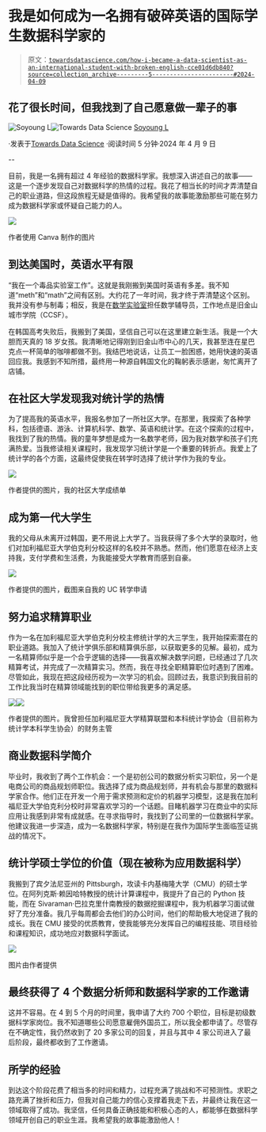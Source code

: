 # 我是如何成为一名拥有破碎英语的国际学生数据科学家的

> 原文：[`towardsdatascience.com/how-i-became-a-data-scientist-as-an-international-student-with-broken-english-cce01d6db840?source=collection_archive---------5-----------------------#2024-04-09`](https://towardsdatascience.com/how-i-became-a-data-scientist-as-an-international-student-with-broken-english-cce01d6db840?source=collection_archive---------5-----------------------#2024-04-09)

## 花了很长时间，但我找到了自己愿意做一辈子的事

[](https://medium.com/@soyoungluna?source=post_page---byline--cce01d6db840--------------------------------)![Soyoung L](https://medium.com/@soyoungluna?source=post_page---byline--cce01d6db840--------------------------------)[](https://towardsdatascience.com/?source=post_page---byline--cce01d6db840--------------------------------)![Towards Data Science](https://towardsdatascience.com/?source=post_page---byline--cce01d6db840--------------------------------) [Soyoung L](https://medium.com/@soyoungluna?source=post_page---byline--cce01d6db840--------------------------------)

·发表于[Towards Data Science](https://towardsdatascience.com/?source=post_page---byline--cce01d6db840--------------------------------) ·阅读时间 5 分钟·2024 年 4 月 9 日

--

目前，我是一名拥有超过 4 年经验的数据科学家。我想深入讲述自己的故事——这是一个逐步发现自己对数据科学的热情的过程。我花了相当长的时间才弄清楚自己的职业道路，但这段旅程无疑是值得的。我希望我的故事能激励那些可能在努力成为数据科学家或怀疑自己能力的人。

![](img/33598b03ce214ee9274b84a583aabc20.png)

作者使用 Canva 制作的图片

## 到达美国时，英语水平有限

“我在一个毒品实验室工作”。这就是我刚搬到美国时英语有多差。我不知道“meth”和“math”之间有区别。大约花了一年时间，我才终于弄清楚这个区别。我并没有参与制毒；相反，我是在[数学实验室](https://www.ccsf.edu/ram-resources/math-lab)担任数学辅导员，工作地点是旧金山城市学院（CCSF）。

在韩国高考失败后，我搬到了美国，坚信自己可以在这里建立新生活。我是一个大胆而天真的 18 岁女孩。我清晰地记得刚到旧金山市中心的几天，我甚至连在星巴克点一杯简单的咖啡都做不到。我结巴地说话，让员工一脸困惑，她用快速的英语回应我。我感到不知所措，最终用一种源自韩国文化的鞠躬表示感谢，匆忙离开了店铺。

## 在社区大学发现我对统计学的热情

为了提高我的英语水平，我报名参加了一所社区大学。在那里，我探索了各种学科，包括德语、游泳、计算机科学、数学、英语和统计学。在这个探索的过程中，我找到了我的热情。我的童年梦想是成为一名数学老师，因为我对数学和孩子们充满热爱。当我修读相关课程时，我发现学习统计学是一个重要的转折点。我爱上了统计学的各个方面，这最终促使我在转学时选择了统计学作为我的专业。

![](img/49955801ffbdd3f3f6d3e175f6abe770.png)

作者提供的图片，我的社区大学成绩单

## 成为第一代大学生

我的父母从未离开过韩国，更不用说上大学了。当我获得了多个大学的录取时，他们对加利福尼亚大学伯克利分校这样的名校并不熟悉。然而，他们愿意在经济上支持我，支付学费和生活费，为我能接受大学教育而感到自豪。

![](img/918671ed8daff46b129e51244e4f2403.png)

作者提供的图片，截图来自我的 UC 转学申请

## 努力追求精算职业

作为一名在加利福尼亚大学伯克利分校主修统计学的大三学生，我开始探索潜在的职业道路。我加入了统计学俱乐部和精算俱乐部，以获取更多的见解。最初，成为一名精算师似乎是一个合乎逻辑的选择——我喜欢解决数学问题，已经通过了几次精算考试，并完成了一次精算实习。然而，我在寻找全职精算职位时遇到了困难。尽管如此，我现在把这段经历视为一次学习的机会。回顾过去，我意识到我目前的工作比我当时在精算领域能找到的职位带给我更多的满足感。

![](img/3a540b40a5ecb7031cd13e7bc93e3a92.png)![](img/5398aa9769894f702dd4e6c2ee654efe.png)

作者提供的图片。我曾担任加利福尼亚大学精算联盟和本科统计学协会（目前称为统计学本科学生协会）的财务主管

## 商业数据科学简介

毕业时，我收到了两个工作机会：一个是初创公司的数据分析实习职位，另一个是电商公司的商品规划师职位。我选择了成为商品规划师，并有机会与那里的数据科学家合作。他们正在开发一个用于需求预测和定价的机器学习模型，这是我在加利福尼亚大学伯克利分校时非常喜欢学习的一个话题。目睹机器学习在商业中的实际应用让我感到非常有成就感。在寻求指导时，我找到了公司里的一位数据科学家。他建议我进一步深造，成为一名数据科学家，特别是在我作为国际学生面临签证挑战的情况下。

## 统计学硕士学位的价值（现在被称为应用数据科学）

我搬到了宾夕法尼亚州的 Pittsburgh，攻读卡内基梅隆大学（CMU）的硕士学位。在阿列克斯·赖因哈特教授的统计计算课程中，我提升了自己的 Python 技能，而在 Sivaraman·巴拉克里什南教授的数据挖掘课程中，我为机器学习面试做好了充分准备。我几乎每周都会去他们的办公时间，他们的帮助极大地促进了我的成长。我在 CMU 接受的优质教育，使我能够充分发挥自己的编程技能、项目经验和课程知识，成功地应对数据科学面试。

![](img/e537213a4411460bb5a631fd898a52dd.png)

图片由作者提供

## 最终获得了 4 个数据分析师和数据科学家的工作邀请

这并不容易。在 4 到 5 个月的时间里，我申请了大约 700 个职位，目标是初级数据科学家岗位。我不知道哪些公司愿意雇佣外国员工，所以我全都申请了。尽管存在不确定性，我仍然收到了 20 多家公司的回复，并且与其中 4 家公司进入了最后阶段，最终都收到了工作邀请。

## 所学的经验

到达这个阶段花费了相当多的时间和精力，过程充满了挑战和不可预测性。求职之路充满了挫折和压力，但我对自己能力的信心支撑着我走下去，并最终让我在这一领域取得了成功。我坚信，任何具备正确技能和积极心态的人，都能够在数据科学领域开创自己的职业生涯。我希望我的故事能激励他人！
